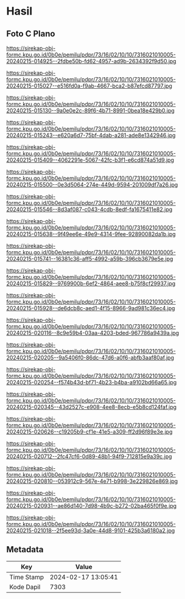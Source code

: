 # Hasil

## Foto C Plano

https://sirekap-obj-formc.kpu.go.id/0b0e/pemilu/pdpr/73/16/02/10/10/7316021010005-20240215-014925--2fdbe50b-fd62-4957-ad9b-2634392f9d50.jpg

https://sirekap-obj-formc.kpu.go.id/0b0e/pemilu/pdpr/73/16/02/10/10/7316021010005-20240215-015027--e516fd0a-f9ab-4667-bca2-b87efcd87797.jpg

https://sirekap-obj-formc.kpu.go.id/0b0e/pemilu/pdpr/73/16/02/10/10/7316021010005-20240215-015130--9a0e0e2c-89f6-4b71-8991-0bea18e429b0.jpg

https://sirekap-obj-formc.kpu.go.id/0b0e/pemilu/pdpr/73/16/02/10/10/7316021010005-20240215-015243--e620a6d7-75bf-4dab-a281-ade8e1342946.jpg

https://sirekap-obj-formc.kpu.go.id/0b0e/pemilu/pdpr/73/16/02/10/10/7316021010005-20240215-015409--4062291e-5067-42fc-b3f1-e6cd874a51d9.jpg

https://sirekap-obj-formc.kpu.go.id/0b0e/pemilu/pdpr/73/16/02/10/10/7316021010005-20240215-015500--0e3d5064-274e-449d-9594-201009df7a26.jpg

https://sirekap-obj-formc.kpu.go.id/0b0e/pemilu/pdpr/73/16/02/10/10/7316021010005-20240215-015546--8d3af087-c043-4cdb-8edf-fa1675411e82.jpg

https://sirekap-obj-formc.kpu.go.id/0b0e/pemilu/pdpr/73/16/02/10/10/7316021010005-20240215-015638--9f49ee6e-49e9-4314-9fee-92890082da1b.jpg

https://sirekap-obj-formc.kpu.go.id/0b0e/pemilu/pdpr/73/16/02/10/10/7316021010005-20240215-015741--16381c36-aff5-4992-a59b-396cb3679e5e.jpg

https://sirekap-obj-formc.kpu.go.id/0b0e/pemilu/pdpr/73/16/02/10/10/7316021010005-20240215-015829--9769900b-6ef2-4864-aee8-b75f8cf29937.jpg

https://sirekap-obj-formc.kpu.go.id/0b0e/pemilu/pdpr/73/16/02/10/10/7316021010005-20240215-015928--de6dcb8c-aed1-4f15-8966-9ad981c36ec4.jpg

https://sirekap-obj-formc.kpu.go.id/0b0e/pemilu/pdpr/73/16/02/10/10/7316021010005-20240215-020116--8c9e59b4-03aa-4203-bded-967786a9439a.jpg

https://sirekap-obj-formc.kpu.go.id/0b0e/pemilu/pdpr/73/16/02/10/10/7316021010005-20240215-020205--9a5406f0-86dc-47d6-a0f6-abfb3aaf80af.jpg

https://sirekap-obj-formc.kpu.go.id/0b0e/pemilu/pdpr/73/16/02/10/10/7316021010005-20240215-020254--f574b43d-bf71-4b23-b4ba-a9102bd66a65.jpg

https://sirekap-obj-formc.kpu.go.id/0b0e/pemilu/pdpr/73/16/02/10/10/7316021010005-20240215-020345--43d2527c-e908-4ee8-8ecb-e5b8cd124faf.jpg

https://sirekap-obj-formc.kpu.go.id/0b0e/pemilu/pdpr/73/16/02/10/10/7316021010005-20240215-020626--c19205b9-cf1e-41e5-a309-ff2d96f89e3e.jpg

https://sirekap-obj-formc.kpu.go.id/0b0e/pemilu/pdpr/73/16/02/10/10/7316021010005-20240215-020712--2fc47cf6-0d89-48b1-94f9-712815e9a39c.jpg

https://sirekap-obj-formc.kpu.go.id/0b0e/pemilu/pdpr/73/16/02/10/10/7316021010005-20240215-020810--053912c9-567e-4e71-b998-3e229826e869.jpg

https://sirekap-obj-formc.kpu.go.id/0b0e/pemilu/pdpr/73/16/02/10/10/7316021010005-20240215-020931--ae86d140-7d98-4b9c-b272-02ba465f0f9e.jpg

https://sirekap-obj-formc.kpu.go.id/0b0e/pemilu/pdpr/73/16/02/10/10/7316021010005-20240215-021018--2f5ee93d-3a0e-44d8-9101-425b3a6180a2.jpg


## Metadata

| Key        | Value               |
| ---------- | ------------------- |
| Time Stamp | 2024-02-17 13:05:41 |
| Kode Dapil | 7303                |



